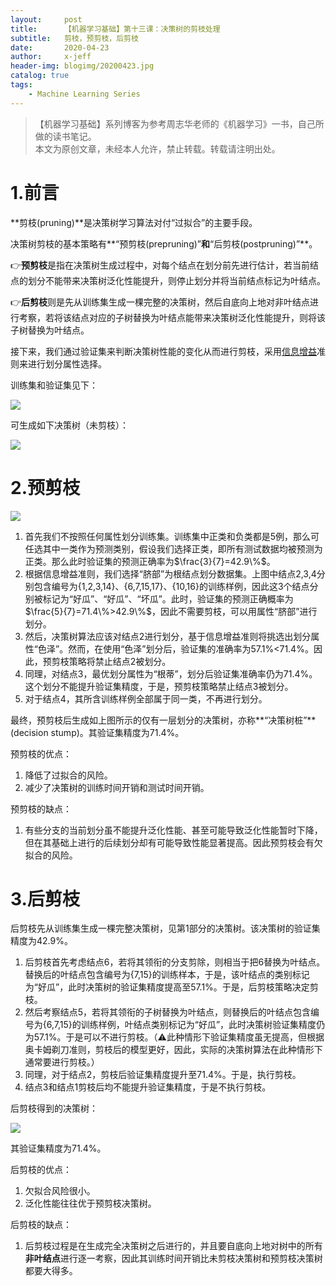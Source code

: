 ```yaml
---
layout:     post
title:      【机器学习基础】第十三课：决策树的剪枝处理
subtitle:   剪枝，预剪枝，后剪枝
date:       2020-04-23
author:     x-jeff
header-img: blogimg/20200423.jpg
catalog: true
tags:
    - Machine Learning Series
---
```

>【机器学习基础】系列博客为参考周志华老师的《机器学习》一书，自己所做的读书笔记。  
>本文为原创文章，未经本人允许，禁止转载。转载请注明出处。

# 1.前言

**剪枝(pruning)**是决策树学习算法对付“过拟合”的主要手段。

决策树剪枝的基本策略有**“预剪枝(prepruning)”**和**“后剪枝(postpruning)”**。

👉**预剪枝**是指在决策树生成过程中，对每个结点在划分前先进行估计，若当前结点的划分不能带来决策树泛化性能提升，则停止划分并将当前结点标记为叶结点。

👉**后剪枝**则是先从训练集生成一棵完整的决策树，然后自底向上地对非叶结点进行考察，若将该结点对应的子树替换为叶结点能带来决策树泛化性能提升，则将该子树替换为叶结点。

接下来，我们通过验证集来判断决策树性能的变化从而进行剪枝，采用[信息增益](http://shichaoxin.com/2020/03/17/机器学习基础-第十二课-决策树的划分选择/)准则来进行划分属性选择。

训练集和验证集见下：

![](https://xjeffblogimg.oss-cn-beijing.aliyuncs.com/BLOGIMG/BlogImage/MachineLearningSeries/Lesson13/13x1.png)

可生成如下决策树（未剪枝）：

![](https://xjeffblogimg.oss-cn-beijing.aliyuncs.com/BLOGIMG/BlogImage/MachineLearningSeries/Lesson13/13x2.png)

# 2.预剪枝

![](https://xjeffblogimg.oss-cn-beijing.aliyuncs.com/BLOGIMG/BlogImage/MachineLearningSeries/Lesson13/13x3.png)

1. 首先我们不按照任何属性划分训练集。训练集中正类和负类都是5例，那么可任选其中一类作为预测类别，假设我们选择正类，即所有测试数据均被预测为正类。那么此时验证集的预测正确率为$\frac{3}{7}=42.9\%$。
2. 根据信息增益准则，我们选择“脐部”为根结点划分数据集。上图中结点2,3,4分别包含编号为{1,2,3,14}、{6,7,15,17}、{10,16}的训练样例，因此这3个结点分别被标记为“好瓜”、“好瓜”、“坏瓜”。此时，验证集的预测正确概率为$\frac{5}{7}=71.4\%>42.9\%$，因此不需要剪枝，可以用属性“脐部”进行划分。
3. 然后，决策树算法应该对结点2进行划分，基于信息增益准则将挑选出划分属性“色泽”。然而，在使用“色泽”划分后，验证集的准确率为57.1%<71.4%。因此，预剪枝策略将禁止结点2被划分。
4. 同理，对结点3，最优划分属性为“根蒂”，划分后验证集准确率仍为71.4%。这个划分不能提升验证集精度，于是，预剪枝策略禁止结点3被划分。
5. 对于结点4，其所含训练样例全部属于同一类，不再进行划分。

最终，预剪枝后生成如上图所示的仅有一层划分的决策树，亦称**“决策树桩”**(decision stump)。其验证集精度为71.4%。

预剪枝的优点：

1. 降低了过拟合的风险。
2. 减少了决策树的训练时间开销和测试时间开销。

预剪枝的缺点：

1. 有些分支的当前划分虽不能提升泛化性能、甚至可能导致泛化性能暂时下降，但在其基础上进行的后续划分却有可能导致性能显著提高。因此预剪枝会有欠拟合的风险。

# 3.后剪枝

后剪枝先从训练集生成一棵完整决策树，见第1部分的决策树。该决策树的验证集精度为42.9%。

1. 后剪枝首先考虑结点6，若将其领衔的分支剪除，则相当于把6替换为叶结点。替换后的叶结点包含编号为{7,15}的训练样本，于是，该叶结点的类别标记为“好瓜”，此时决策树的验证集精度提高至57.1%。于是，后剪枝策略决定剪枝。
2. 然后考察结点5，若将其领衔的子树替换为叶结点，则替换后的叶结点包含编号为{6,7,15}的训练样例，叶结点类别标记为“好瓜”，此时决策树验证集精度仍为57.1%。于是可以不进行剪枝。（⚠️此种情形下验证集精度虽无提高，但根据奥卡姆剃刀准则，剪枝后的模型更好，因此，实际的决策树算法在此种情形下通常要进行剪枝。）
3. 同理，对于结点2，剪枝后验证集精度提升至71.4%。于是，执行剪枝。
4. 结点3和结点1剪枝后均不能提升验证集精度，于是不执行剪枝。

后剪枝得到的决策树：

![](https://xjeffblogimg.oss-cn-beijing.aliyuncs.com/BLOGIMG/BlogImage/MachineLearningSeries/Lesson13/13x4.png)

其验证集精度为71.4%。

后剪枝的优点：

1. 欠拟合风险很小。
2. 泛化性能往往优于预剪枝决策树。

后剪枝的缺点：

1. 后剪枝过程是在生成完全决策树之后进行的，并且要自底向上地对树中的所有**非叶结点**进行逐一考察，因此其训练时间开销比未剪枝决策树和预剪枝决策树都要大得多。